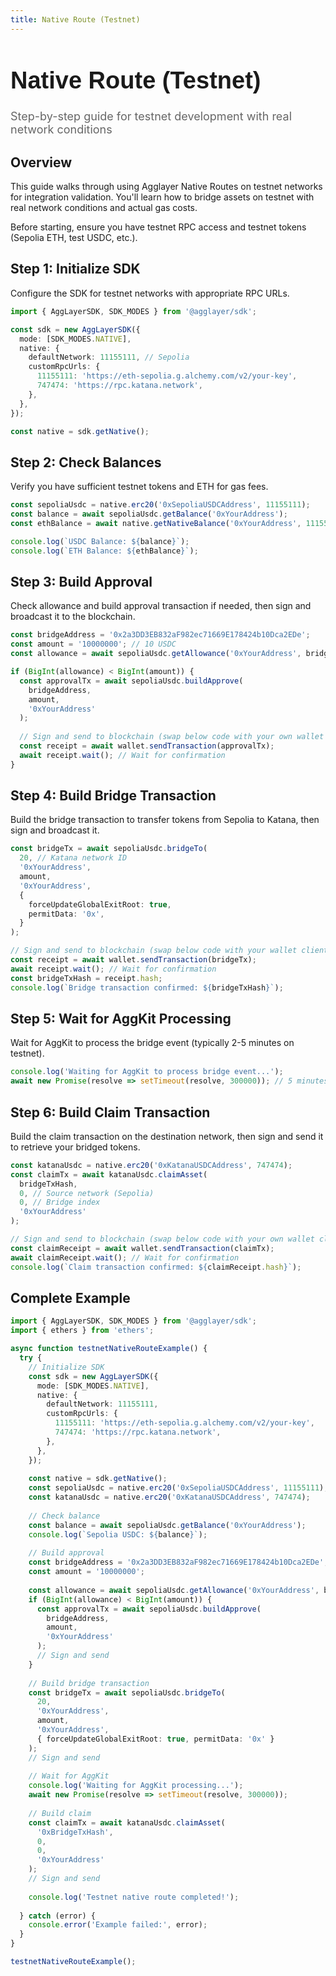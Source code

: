```yaml
---
title: Native Route (Testnet)
---
```


<!-- Page Header Component -->
<h1 style="text-align: left; font-size: 38px; font-weight: 700; font-family: 'Inter Tight', sans-serif;">
  Native Route (Testnet)
</h1>

<div style="text-align: left; margin: 0.5rem 0;">
  <p style="font-size: 18px; color: #666; max-width: 600px; margin: 0;">
    Step-by-step guide for testnet development with real network conditions
  </p>
</div>

## Overview

This guide walks through using Agglayer Native Routes on testnet networks for integration validation. You'll learn how to bridge assets on testnet with real network conditions and actual gas costs.

Before starting, ensure you have testnet RPC access and testnet tokens (Sepolia ETH, test USDC, etc.).

## Step 1: Initialize SDK

Configure the SDK for testnet networks with appropriate RPC URLs.

```typescript
import { AggLayerSDK, SDK_MODES } from '@agglayer/sdk';

const sdk = new AggLayerSDK({
  mode: [SDK_MODES.NATIVE],
  native: {
    defaultNetwork: 11155111, // Sepolia
    customRpcUrls: {
      11155111: 'https://eth-sepolia.g.alchemy.com/v2/your-key',
      747474: 'https://rpc.katana.network',
    },
  },
});

const native = sdk.getNative();
```

## Step 2: Check Balances

Verify you have sufficient testnet tokens and ETH for gas fees.

```typescript
const sepoliaUsdc = native.erc20('0xSepoliaUSDCAddress', 11155111);
const balance = await sepoliaUsdc.getBalance('0xYourAddress');
const ethBalance = await native.getNativeBalance('0xYourAddress', 11155111);

console.log(`USDC Balance: ${balance}`);
console.log(`ETH Balance: ${ethBalance}`);
```

## Step 3: Build Approval

Check allowance and build approval transaction if needed, then sign and broadcast it to the blockchain.

```typescript
const bridgeAddress = '0x2a3DD3EB832aF982ec71669E178424b10Dca2EDe';
const amount = '10000000'; // 10 USDC
const allowance = await sepoliaUsdc.getAllowance('0xYourAddress', bridgeAddress);

if (BigInt(allowance) < BigInt(amount)) {
  const approvalTx = await sepoliaUsdc.buildApprove(
    bridgeAddress,
    amount,
    '0xYourAddress'
  );
  
  // Sign and send to blockchain (swap below code with your own wallet client)
  const receipt = await wallet.sendTransaction(approvalTx);
  await receipt.wait(); // Wait for confirmation
}
```

## Step 4: Build Bridge Transaction

Build the bridge transaction to transfer tokens from Sepolia to Katana, then sign and broadcast it.

```typescript
const bridgeTx = await sepoliaUsdc.bridgeTo(
  20, // Katana network ID
  '0xYourAddress',
  amount,
  '0xYourAddress',
  {
    forceUpdateGlobalExitRoot: true,
    permitData: '0x',
  }
);

// Sign and send to blockchain (swap below code with your wallet client)
const receipt = await wallet.sendTransaction(bridgeTx);
await receipt.wait(); // Wait for confirmation
const bridgeTxHash = receipt.hash;
console.log(`Bridge transaction confirmed: ${bridgeTxHash}`);
```

## Step 5: Wait for AggKit Processing

Wait for AggKit to process the bridge event (typically 2-5 minutes on testnet).

```typescript
console.log('Waiting for AggKit to process bridge event...');
await new Promise(resolve => setTimeout(resolve, 300000)); // 5 minutes
```

## Step 6: Build Claim Transaction

Build the claim transaction on the destination network, then sign and send it to retrieve your bridged tokens.

```typescript
const katanaUsdc = native.erc20('0xKatanaUSDCAddress', 747474);
const claimTx = await katanaUsdc.claimAsset(
  bridgeTxHash,
  0, // Source network (Sepolia)
  0, // Bridge index
  '0xYourAddress'
);

// Sign and send to blockchain (swap below code with your own wallet client)
const claimReceipt = await wallet.sendTransaction(claimTx);
await claimReceipt.wait(); // Wait for confirmation
console.log(`Claim transaction confirmed: ${claimReceipt.hash}`);
```

## Complete Example

```typescript
import { AggLayerSDK, SDK_MODES } from '@agglayer/sdk';
import { ethers } from 'ethers';

async function testnetNativeRouteExample() {
  try {
    // Initialize SDK
    const sdk = new AggLayerSDK({
      mode: [SDK_MODES.NATIVE],
      native: {
        defaultNetwork: 11155111,
        customRpcUrls: {
          11155111: 'https://eth-sepolia.g.alchemy.com/v2/your-key',
          747474: 'https://rpc.katana.network',
        },
      },
    });
    
    const native = sdk.getNative();
    const sepoliaUsdc = native.erc20('0xSepoliaUSDCAddress', 11155111);
    const katanaUsdc = native.erc20('0xKatanaUSDCAddress', 747474);
    
    // Check balance
    const balance = await sepoliaUsdc.getBalance('0xYourAddress');
    console.log(`Sepolia USDC: ${balance}`);
    
    // Build approval
    const bridgeAddress = '0x2a3DD3EB832aF982ec71669E178424b10Dca2EDe';
    const amount = '10000000';
    
    const allowance = await sepoliaUsdc.getAllowance('0xYourAddress', bridgeAddress);
    if (BigInt(allowance) < BigInt(amount)) {
      const approvalTx = await sepoliaUsdc.buildApprove(
        bridgeAddress,
        amount,
        '0xYourAddress'
      );
      // Sign and send
    }
    
    // Build bridge transaction
    const bridgeTx = await sepoliaUsdc.bridgeTo(
      20,
      '0xYourAddress',
      amount,
      '0xYourAddress',
      { forceUpdateGlobalExitRoot: true, permitData: '0x' }
    );
    // Sign and send
    
    // Wait for AggKit
    console.log('Waiting for AggKit processing...');
    await new Promise(resolve => setTimeout(resolve, 300000));
    
    // Build claim
    const claimTx = await katanaUsdc.claimAsset(
      '0xBridgeTxHash',
      0,
      0,
      '0xYourAddress'
    );
    // Sign and send
    
    console.log('Testnet native route completed!');
    
  } catch (error) {
    console.error('Example failed:', error);
  }
}

testnetNativeRouteExample();
```
